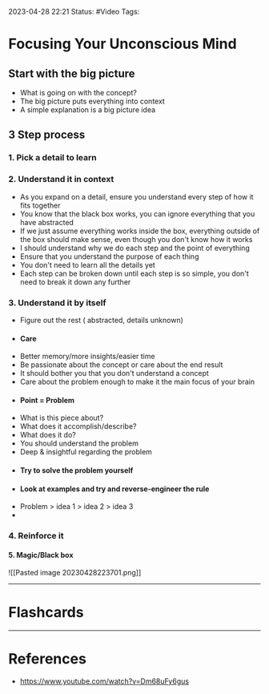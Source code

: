 2023-04-28 22:21
Status: #Video
Tags: 

# Focusing Your Unconscious Mind

## Start with the big picture
* What is going on with the concept?
* The big picture puts everything into context
* A simple explanation is a big picture idea

## 3 Step process

### 1. Pick a detail to learn
### 2. Understand it in context
* As you expand on a detail, ensure you understand every step of how it fits together
* You know that the black box works, you can ignore everything that you have abstracted
* If we just assume everything works inside the box, everything outside of the box should make sense, even though you don't know how it works
* I should understand why we do each step and the point of everything
* Ensure that you understand the purpose of each thing
* You don't need to learn all the details yet
* Each step can be broken down until each step is so simple, you don't need to break it down any further
### 3. Understand it by itself
* Figure out the rest ( abstracted, details unknown)
* #### Care
* Better memory/more insights/easier time
* Be passionate about the concept or care about the end result
* It should bother you that you don't understand a concept
* Care about the problem enough to make it the main focus of your brain
* #### Point = Problem
* What is this piece about?
* What does it accomplish/describe?
* What does it do?
* You should understand the problem
* Deep & insightful regarding the problem
* #### Try to solve the problem yourself
* #### Look at examples and try and reverse-engineer the rule
* Problem > idea 1 > idea 2 > idea 3
* 

### 4. Reinforce it
#### 5. Magic/Black box

![[Pasted image 20230428223701.png]]


___
# Flashcards



---
# References
* https://www.youtube.com/watch?v=Dm68uFy6gus